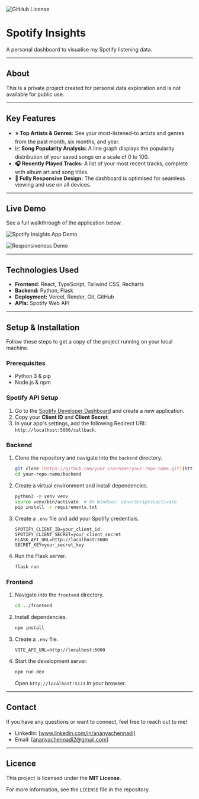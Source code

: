 ![GitHub License](https://img.shields.io/github/license/ananyachennadi/spotify-data-viz)
# Spotify Insights
A personal dashboard to visualise my Spotify listening data.

---

## About

This is a private project created for personal data exploration and is not available for public use.
***

## Key Features

* **⭐️ Top Artists & Genres:** See your most-listened-to artists and genres from the past month, six months, and year.
* **📈 Song Popularity Analysis:** A line graph displays the popularity distribution of your saved songs on a scale of 0 to 100.
* **🎧 Recently Played Tracks:** A list of your most recent tracks, complete with album art and song titles.
* **📱 Fully Responsive Design:** The dashboard is optimised for seamless viewing and use on all devices.

***

## Live Demo

See a full walkthrough of the application below.

![Spotify Insights App Demo](https://media3.giphy.com/media/v1.Y2lkPTc5MGI3NjExOGhtaXZnczN0M295Y3FldXA3Nm5ndGtmZW9wdTg2Nms1dnFrNTZ0NyZlcD12MV9pbnRlcm5hbF9naWZfYnlfaWQmY3Q9Zw/VVwUgPse0IGVPGHk6g/giphy.gif)

![Responsiveness Demo](https://media1.giphy.com/media/v1.Y2lkPTc5MGI3NjExZXFkZzkyYzUyeWZhZmF6dmNlczR0NGU1a2ZxeDZ0NG5nZjN0NWdmZyZlcD12MV9pbnRlcm5hbF9naWZfYnlfaWQmY3Q9Zw/gllZLGAnmZJuwMALxp/giphy.gif)

--- 

## Technologies Used

* **Frontend:** React, TypeScript, Tailwind CSS, Recharts
* **Backend:** Python, Flask
* **Deployment:** Vercel, Render, Git, GitHub
* **APIs:** Spotify Web API

---

## Setup & Installation

Follow these steps to get a copy of the project running on your local machine.

### Prerequisites

* Python 3 & pip
* Node.js & npm

### Spotify API Setup

1.  Go to the [Spotify Developer Dashboard](https://developer.spotify.com/dashboard/applications) and create a new application.
2.  Copy your **Client ID** and **Client Secret**.
3.  In your app's settings, add the following Redirect URI: `http://localhost:5000/callback`.

### Backend

1.  Clone the repository and navigate into the `backend` directory.
    ```bash
    git clone [https://github.com/your-username/your-repo-name.git](https://github.com/your-username/your-repo-name.git)
    cd your-repo-name/backend
    ```
2.  Create a virtual environment and install dependencies.
    ```bash
    python3 -m venv venv
    source venv/bin/activate  # On Windows: venv\Scripts\activate
    pip install -r requirements.txt
    ```
3.  Create a `.env` file and add your Spotify credentials.
    ```env
    SPOTIFY_CLIENT_ID=your_client_id
    SPOTIFY_CLIENT_SECRET=your_client_secret
    FLASK_API_URL=http://localhost:5000
    SECRET_KEY=your_secret_key
    ```
4.  Run the Flask server.
    ```bash
    flask run
    ```

### Frontend

1.  Navigate into the `frontend` directory.
    ```bash
    cd ../frontend
    ```
2.  Install dependencies.
    ```bash
    npm install
    ```
3.  Create a `.env` file.
    ```env
    VITE_API_URL=http://localhost:5000
    ```
4.  Start the development server.
    ```bash
    npm run dev
    ```
    Open `http://localhost:5173` in your browser.

---

## Contact
If you have any questions or want to connect, feel free to reach out to me!
- LinkedIn: [www.linkedin.com/in/ananyachennadi]
- Email: [ananyachennadi2@gmail.com]

---
## Licence

This project is licensed under the **MIT License**.

For more information, see the `LICENSE` file in the repository.

